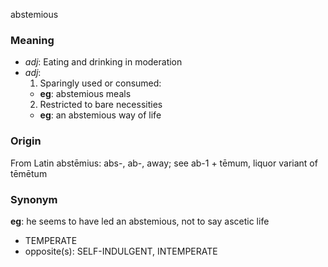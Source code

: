 abstemious
### Meaning
+ _adj_: Eating and drinking in moderation
+ _adj_:
   1. Sparingly used or consumed:
    + __eg__: abstemious meals
   2. Restricted to bare necessities
    + __eg__: an abstemious way of life

### Origin

From Latin abstēmius: abs-, ab-, away; see ab-1 + tēmum, liquor variant of tēmētum

### Synonym

__eg__: he seems to have led an abstemious, not to say ascetic life

+ TEMPERATE
+ opposite(s): SELF-INDULGENT, INTEMPERATE


